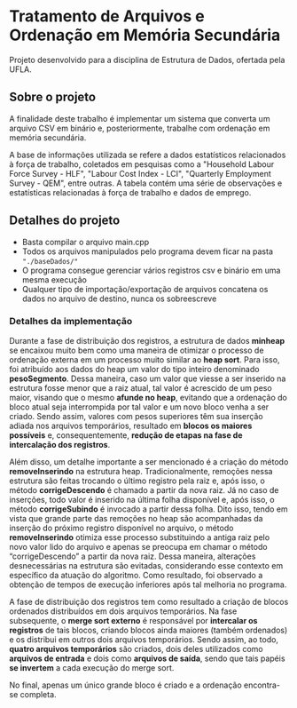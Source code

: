 # Tratamento de Arquivos e Ordenação em Memória Secundária

Projeto desenvolvido para a disciplina de Estrutura de Dados, ofertada pela UFLA.

## Sobre o projeto

A finalidade deste trabalho é implementar um sistema que converta um arquivo CSV em binário e,  posteriormente, trabalhe com ordenação em memória secundária.

A base de informações utilizada se refere a dados estatísticos relacionados à força de trabalho, coletados em pesquisas como a "Household Labour Force Survey - HLF", "Labour Cost Index - LCI", "Quarterly Employment Survey - QEM", entre outras. A tabela contém uma série de observações e estatísticas relacionadas à força de trabalho e dados de emprego.

## Detalhes do projeto

* Basta compilar o arquivo main.cpp
* Todos os arquivos manipulados pelo programa devem ficar na pasta ``` "./baseDados/" ```
* O programa consegue gerenciar vários registros csv e binário em uma mesma execução
* Qualquer tipo de importação/exportação de arquivos concatena os dados no arquivo de destino, nunca os sobreescreve

### Detalhes da implementação

Durante a fase de distribuição dos registros, a estrutura de dados **minheap** se encaixou muito bem como uma maneira de otimizar o processo de ordenação externa em um processo muito similar ao **heap sort**. Para isso, foi atribuído aos dados do heap um valor do tipo inteiro denominado **pesoSegmento**. Dessa maneira, caso um valor que viesse a ser inserido na estrutura fosse menor que a raiz atual, tal valor é acrescido de um peso maior, visando que o mesmo **afunde no heap**, evitando que a ordenação do bloco atual seja interrompida por tal valor e um novo bloco venha a ser criado. Sendo assim, valores com pesos superiores têm sua inserção adiada nos arquivos temporários, resultado em **blocos os maiores possíveis** e, consequentemente, **redução de etapas na fase de intercalação dos registros**.

Além disso, um detalhe importante a ser mencionado é a criação do método **removeInserindo** na estrutura heap. Tradicionalmente, remoções nessa estrutura são feitas trocando o último registro pela raiz e, após isso, o método **corrigeDescendo** é chamado a partir da nova raiz. Já no caso de inserções, todo valor é inserido na última folha disponível e, após isso, o método **corrigeSubindo** é invocado a partir dessa folha. Dito isso, tendo em vista que grande parte das remoções no heap são acompanhadas da inserção do próximo registro disponível no arquivo, o método **removeInserindo** otimiza esse processo substituindo a antiga raiz pelo novo valor lido do arquivo e apenas se preocupa em chamar o método “corrigeDescendo” a partir da nova raiz. Dessa maneira, alterações desnecessárias na estrutura são evitadas, considerando esse contexto em específico da atuação do algoritmo. Como resultado, foi observado a obtenção de tempos de execução inferiores após tal melhoria no programa.

A fase de distribuição dos registros tem como resultado a criação de blocos ordenados distribuídos em dois arquivos temporários. Na fase subsequente, o **merge sort externo** é responsável por **intercalar os registros** de tais blocos, criando blocos ainda maiores (também ordenados) e os distribui em outros dois arquivos temporários. Sendo assim, ao todo, **quatro arquivos temporários** são criados, dois deles utilizados como **arquivos de entrada** e dois como **arquivos de saída**, sendo que tais papéis **se invertem** a cada execução do merge sort.

No final, apenas um único grande bloco é criado e a ordenação encontra-se completa.
